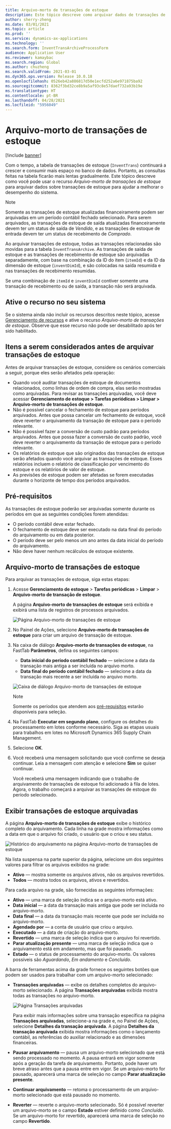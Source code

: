 ```yaml
---
title: Arquivo-morto de transações de estoque
description: Este tópico descreve como arquivar dados de transações de estoque para ajudar a melhorar o desempenho do sistema.
author: sherry-zheng
ms.date: 03/01/2021
ms.topic: article
ms.prod: ''
ms.service: dynamics-ax-applications
ms.technology: ''
ms.search.form: InventTransArchiveProcessForm
audience: Application User
ms.reviewer: kamaybac
ms.search.region: Global
ms.author: chuzheng
ms.search.validFrom: 2021-03-01
ms.dyn365.ops.version: Release 10.0.18
ms.openlocfilehash: 0526eb42a886817d50e1ecfd252a6e971875ba92
ms.sourcegitcommit: 8362f3bd32ce8b9a5af93c8e57daef732a93b19e
ms.translationtype: HT
ms.contentlocale: pt-BR
ms.lasthandoff: 04/28/2021
ms.locfileid: "5956049"
---
```

# <a name="archive-inventory-transactions"></a>Arquivo-morto de transações de estoque

[!include [banner](../../includes/banner.md)]

Com o tempo, a tabela de transações de estoque (`InventTrans`) continuará a crescer e consumir mais espaço no banco de dados. Portanto, as consultas feitas na tabela ficarão mais lentas gradualmente. Este tópico descreve como você pode usar o recurso *Arquivo-morto de transações de estoque* para arquivar dados sobre transações de estoque para ajudar a melhorar o desempenho do sistema.

> [!NOTE]
> Somente as transações de estoque atualizadas financeiramente podem ser arquivadas em um período contábil fechado selecionado. Para serem arquivados, as transações de estoque de saída atualizadas financeiramente devem ter um status de saída de *Vendido*, e as transações de estoque de entrada devem ter um status de recebimento de *Comprado*.

Ao arquivar transações de estoque, todas as transações relacionadas são movidas para a tabela `InventTransArchive`. As transações de saída de estoque e as transações de recebimento de estoque são arquivadas separadamente, com base na combinação da ID do item (`itemId`) e da ID da dimensão de estoque (`inventDimId`), e são colocadas na saída resumida e nas transações de recebimento resumidas.

Se uma combinação de `itemId` e `inventDimId` contiver somente uma transação de recebimento ou de saída, a transação não será arquivada.

## <a name="turn-on-the-feature-in-your-system"></a>Ative o recurso no seu sistema

Se o sistema ainda não incluir os recursos descritos neste tópico, acesse [Gerenciamento de recursos](../../fin-ops-core/fin-ops/get-started/feature-management/feature-management-overview.md) e ative o recurso *Arquivo-morto de transações de estoque*. Observe que esse recurso não pode ser desabilitado após ter sido habilitado.

## <a name="things-to-consider-before-you-archive-inventory-transactions"></a>Itens a serem considerados antes de arquivar transações de estoque

Antes de arquivar transações de estoque, considere os cenários comerciais a seguir, porque eles serão afetados pela operação:

- Quando você auditar transações de estoque de documentos relacionados, como linhas de ordem de compra, elas serão mostradas como arquivadas. Para revisar as transações arquivadas, você deve acessar **Gerenciamento de estoque \> Tarefas periódicas \> Limpar \> Arquivo-morto de transações de estoque**.
- Não é possível cancelar o fechamento de estoque para períodos arquivados. Antes que possa cancelar um fechamento de estoque, você deve reverter o arquivamento da transação de estoque para o período relevante.
- Não é possível fazer a conversão de custo padrão para períodos arquivados. Antes que possa fazer a conversão de custo padrão, você deve reverter o arquivamento da transação de estoque para o período relevante.
- Os relatórios de estoque que são originados das transações de estoque serão afetados quando você arquivar as transações de estoque. Esses relatórios incluem o relatório de classificação por vencimento do estoque e os relatórios de valor de estoque.
- As previsões de estoque podem ser afetadas se forem executadas durante o horizonte de tempo dos períodos arquivados.

## <a name="prerequisites"></a>Pré-requisitos

As transações de estoque poderão ser arquivadas somente durante os períodos em que as seguintes condições forem atendidas:

- O período contábil deve estar fechado.
- O fechamento de estoque deve ser executado na data final do período do arquivamento ou em data posterior.
- O período deve ser pelo menos um ano antes da data inicial do período do arquivamento.
- Não deve haver nenhum recálculos de estoque existente.

## <a name="archive-inventory-transactions"></a>Arquivo-morto de transações de estoque

Para arquivar as transações de estoque, siga estas etapas:

1. Acesse **Gerenciamento de estoque** \> **Tarefas periódicas** \> **Limpar** \> **Arquivo-morto de transação de estoque**.

    A página **Arquivo-morto de transações de estoque** será exibida e exibirá uma lista de registros de processos arquivados.

    ![Página Arquivo-morto de transações de estoque](media/archive-inventory-empty.png "Página Arquivo-morto de transações de estoque")

1. No Painel de Ações, selecione **Arquivo-morto de transações de estoque** para criar um arquivo de transação de estoque.
1. Na caixa de diálogo **Arquivo-morto de transações de estoque**, na FastTab **Parâmetros**, defina os seguintes campos:

    - **Data inicial do período contábil fechado** — selecione a data da transação mais antiga a ser incluída no arquivo morto.
    - **Data final do período contábil fechado** — selecione a data da transação mais recente a ser incluída no arquivo morto.

    ![Caixa de diálogo Arquivo-morto de transações de estoque](media/archive-inventory-dates.png "Caixa de diálogo Arquivo-morto de transações de estoque")

    > [!NOTE]
    > Somente os períodos que atendem aos [pré-requisitos](#prerequisites) estarão disponíveis para seleção.

1. Na FastTab **Executar em segundo plano**, configure os detalhes do processamento em lotes conforme necessário. Siga as etapas usuais para trabalhos em lotes no Microsoft Dynamics 365 Supply Chain Management.
1. Selecione **OK**.
1. Você receberá uma mensagem solicitando que você confirme se deseja continuar. Leia a mensagem com atenção e selecione **Sim** se quiser continuar.

    Você receberá uma mensagem indicando que o trabalho de arquivamento de transações de estoque foi adicionado à fila de lotes. Agora, o trabalho começará a arquivar as transações de estoque do período selecionado.

## <a name="view-archived-inventory-transactions"></a>Exibir transações de estoque arquivadas

A página **Arquivo-morto de transações de estoque** exibe o histórico completo do arquivamento. Cada linha na grade mostra informações como a data em que o arquivo foi criado, o usuário que o criou e seu status.

![Histórico do arquivamento na página Arquivo-morto de transações de estoque](media/archive-inventory-full.png "Histórico do arquivamento na página Arquivo-morto de transações de estoque")

Na lista suspensa na parte superior da página, selecione um dos seguintes valores para filtrar os arquivos exibidos na grade:

- **Ativo** — mostra somente os arquivos ativos, não os arquivos revertidos.
- **Todos** — mostra todos os arquivos, ativos e revertidos.

Para cada arquivo na grade, são fornecidas as seguintes informações:

- **Ativo** — uma marca de seleção indica se o arquivo-morto está ativo.
- **Data inicial** — a data da transação mais antiga que pode ser incluída no arquivo-morto.
- **Data final** — a data da transação mais recente que pode ser incluída no arquivo-morto.
- **Agendado por** — a conta de usuário que criou o arquivo.
- **Executado** — a data de criação do arquivo-morto.
- **Revertido** — uma marca de seleção indica que o arquivo foi revertido.
- **Parar atualização presente** — uma marca de seleção indica que o arquivamento está em andamento, mas que foi pausado.
- **Estado** — o status de processamento do arquivo-morto. Os valores possíveis são *Aguardando*, *Em andamento* e *Concluído*.

A barra de ferramentas acima da grade fornece os seguintes botões que podem ser usados para trabalhar com um arquivo-morto selecionado:

- **Transações arquivadas** — exibe os detalhes completos do arquivo-morto selecionado. A página **Transações arquivadas** exibida mostra todas as transações no arquivo-morto.

    ![Página Transações arquivadas](media/archive-inventory-transactions.png "Página Transações arquivadas")

    Para exibir mais informações sobre uma transação específica na página **Transações arquivadas**, selecione-a na grade e, no Painel de Ações, selecione **Detalhes da transação arquivada**. A página **Detalhes da transação arquivada** exibida mostra informações como o lançamento contábil, as referências do auxiliar relacionado e as dimensões financeiras.

- **Pausar arquivamento** — pausa um arquivo-morto selecionado que está sendo processado no momento. A pausa entrará em vigor somente após a geração da tarefa de arquivamento. Portanto, pode haver um breve atraso antes que a pausa entre em vigor. Se um arquivo-morto for pausado, aparecerá uma marca de seleção no campo **Parar atualização presente**.
- **Continuar arquivamento** — retoma o processamento de um arquivo-morto selecionado que está pausado no momento.
- **Reverter** — reverte o arquivo-morto selecionado. Só é possível reverter um arquivo-morto se o campo **Estado** estiver definido como *Concluído*. Se um arquivo-morto for revertido, aparecerá uma marca de seleção no campo **Revertido**.
